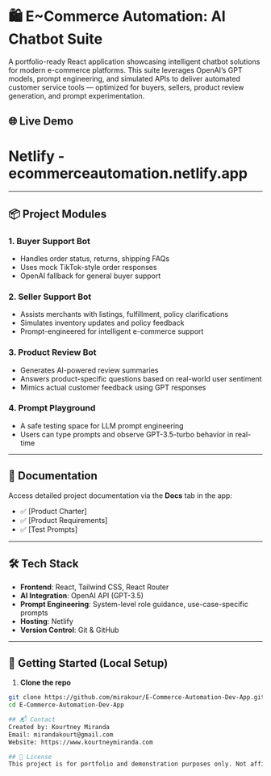 # 🛍️ E~Commerce Automation: AI Chatbot Suite

A portfolio-ready React application showcasing intelligent chatbot solutions for modern e-commerce platforms. This suite leverages OpenAI’s GPT models, prompt engineering, and simulated APIs to deliver automated customer service tools — optimized for buyers, sellers, product review generation, and prompt experimentation.

## 🌐 Live Demo

# Netlify - ecommerceautomation.netlify.app


---

## 📦 Project Modules

### 1. **Buyer Support Bot**
- Handles order status, returns, shipping FAQs
- Uses mock TikTok-style order responses
- OpenAI fallback for general buyer support

### 2. **Seller Support Bot**
- Assists merchants with listings, fulfillment, policy clarifications
- Simulates inventory updates and policy feedback
- Prompt-engineered for intelligent e-commerce support

### 3. **Product Review Bot**
- Generates AI-powered review summaries
- Answers product-specific questions based on real-world user sentiment
- Mimics actual customer feedback using GPT responses

### 4. **Prompt Playground**
- A safe testing space for LLM prompt engineering
- Users can type prompts and observe GPT-3.5-turbo behavior in real-time

---

## 📁 Documentation

Access detailed project documentation via the **Docs** tab in the app:

- ✅ [Product Charter]
- ✅ [Product Requirements]
- ✅ [Test Prompts]

---

## 🛠️ Tech Stack

- **Frontend**: React, Tailwind CSS, React Router
- **AI Integration**: OpenAI API (GPT-3.5)
- **Prompt Engineering**: System-level role guidance, use-case-specific prompts
- **Hosting**: Netlify 
- **Version Control**: Git & GitHub

---

## 🚀 Getting Started (Local Setup)

1. **Clone the repo**  
```bash
git clone https://github.com/mirakour/E-Commerce-Automation-Dev-App.git
cd E-Commerce-Automation-Dev-App

## 📬 Contact
Created by: Kourtney Miranda
Email: mirandakourt@gmail.com
Website: https://www.kourtneymiranda.com

## 📄 License
This project is for portfolio and demonstration purposes only. Not affiliated with other Developers, OpenAI, or any e-commerce platform.
